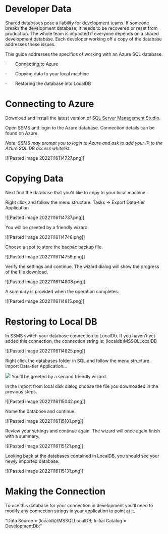 # Developer Data

Shared databases pose a liability for development teams. If someone breaks the development database, it needs to be recovered or reset from production. The whole team is impacted if everyone depends on a shared development database. Each developer working off a copy of the database addresses these issues.

This guide addresses the specifics of working with an Azure SQL database.

·       Connecting to Azure

·       Copying data to your local machine

·       Restoring the database into LocalDB

# Connecting to Azure

Download and install the latest version of [SQL Server Management Studio](https://docs.microsoft.com/en-us/sql/ssms/download-sql-server-management-studio-ssms?view=sql-server-ver15).  

Open SSMS and login to the Azure database. Connection details can be found on Azure.

_Note: SSMS may prompt you to login to Azure and ask to add your IP to the Azure SQL DB access whitelist._

![[Pasted image 20221116114727.png]]

# Copying Data

Next find the database that you’d like to copy to your local machine.

Right click and follow the menu structure. Tasks -> Export Data-tier Application

![[Pasted image 20221116114737.png]]

You will be greeted by a friendly wizard.

![[Pasted image 20221116114746.png]]

Choose a spot to store the bacpac backup file.

![[Pasted image 20221116114759.png]]

Verify the settings and continue. The wizard dialog will show the progress of the file download.

![[Pasted image 20221116114808.png]]

A summary is provided when the operation completes.

![[Pasted image 20221116114815.png]]

# Restoring to Local DB

In SSMS switch your database connection to LocalDb. If you haven’t yet added this connection, the connection string is: (localdb)MSSQLLocalDB

![[Pasted image 20221116114825.png]]

Right click the databases folder in SQL and follow the menu structure.  Import Data-tier Application…

![](file:///C:/Users/DW/AppData/Local/Temp/msohtmlclip1/01/clip_image002.jpg)
You’ll be greeted by a second friendly wizard.

In the Import from local disk dialog choose the file you downloaded in the previous steps.

![[Pasted image 20221116115042.png]]

Name the database and continue.

![[Pasted image 20221116115101.png]]

Review your settings and continue again. The wizard will once again finish with a summary.

![[Pasted image 20221116115121.png]]

Looking back at the databases contained in LocalDB, you should see your newly imported database.

![[Pasted image 20221116115131.png]]

# Making the Connection

To use this database for your connection in development you’ll need to modify any connection strings in your application to point at it.

"Data Source = (localdb)\\MSSQLLocalDB; Initial Catalog = DevelopmentDb;"